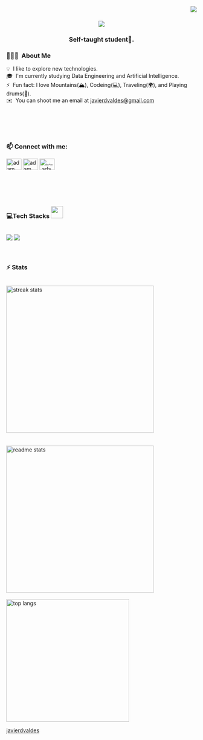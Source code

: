 <img align="right" src="https://visitor-badge.laobi.icu/badge?page_id=salesp07.salesp07" />

<h1 align="center">
    <img src="https://readme-typing-svg.herokuapp.com/?font=Righteous&size=35&center=true&vCenter=true&width=500&height=70&duration=4000&lines=Hi+There!+👋;+I'm+Javier+Valdés!;" />
</h1>
<h3 align="center">Self-taught student🌟.</h3>


### 👨🏻‍💻 &nbsp;About Me

💡 &nbsp;I like to explore new technologies.\
🎓 &nbsp;I'm currently studying Data Engineering and Artificial Intelligence.\
⚡ &nbsp;Fun fact: I love Mountains(🏔️), Codeing(💻), Traveling(🌍), and Playing drums(🥁).\
✉️ &nbsp;You can shoot me an email at javierdvaldes@gmail.com

<h1 align="center">
<br>
<h3 align="left">📫 Connect with me:</h3>
<p align="left">
  <a href="https://www.linkedin.com/in/javier-valdes-96296225b/" target="blank"><img align="center"
      src="https://raw.githubusercontent.com/rahuldkjain/github-profile-readme-generator/master/src/images/icons/Social/linked-in-alt.svg"
      alt="adam pithewan" height="30" width="40" /></a>
  <a href="https://www.facebook.com/profile.php?id=100011784750265" target="blank"><img align="center"
      src="https://raw.githubusercontent.com/rahuldkjain/github-profile-readme-generator/master/src/images/icons/Social/facebook.svg"
      alt="adam pithen wala" height="30" width="40" /></a>
  <a href="https://www.instagram.com/javierdvaldes/" target="blank"><img align="center"
      src="https://raw.githubusercontent.com/rahuldkjain/github-profile-readme-generator/master/src/images/icons/Social/instagram.svg"
      alt="_._.adam._" height="30" width="40" /></a>
</p>
</h1>

<h1 align="center">
<br>
<h3 align="left">💻Tech Stacks <img src = "https://media2.giphy.com/media/QssGEmpkyEOhBCb7e1/giphy.gif?cid=ecf05e47a0n3gi1bfqntqmob8g9aid1oyj2wr3ds3mg700bl&rid=giphy.gif" width = 32px></h3>

<br/>
<div align="left">
    <img src="https://skillicons.dev/icons?i=html,css,vscode,github,git"/>
    <img src="https://skillicons.dev/icons?i=python,postgresql"/><br>
</div>
<br/>
</h1>

<h1 align="center">
<h3 align="left">⚡ Stats</h3>
<br>
<div>
  <img width=390 src="https://github-readme-streak-stats-salesp07.vercel.app/?user=javierdvaldes&count_private=true&theme=react&border_radius=10" alt="streak stats"/>
</div>
<br/>

<div>
<br>
  <img width=390 src="https://github-readme-stats-salesp07.vercel.app/api?username=javierdvaldes&count_private=true&show_icons=true&theme=react&rank_icon=github&border_radius=10" alt="readme stats" />
</div>
<br/>

<img width=325 align="center" src="https://github-readme-stats-salesp07.vercel.app/api/top-langs/?username=javierdvaldes&hide=HTML&langs_count=8&layout=compact&theme=react&border_radius=10&size_weight=0.5&count_weight=0.5&exclude_repo=github-readme-stats" alt="top langs" />
</div>


[javierdvaldes](https://github.com/javierdvaldes)

